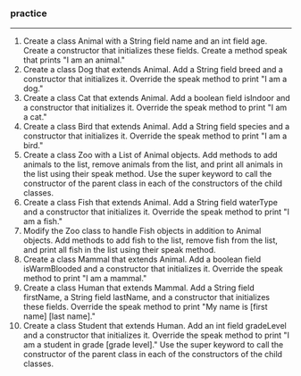 ### practice 

---------------------------
1. Create a class Animal with a String field name and an int field age. Create a constructor that initializes these fields. Create a method speak that prints "I am an animal."
2. Create a class Dog that extends Animal. Add a String field breed and a constructor that initializes it. Override the speak method to print "I am a dog."
3. Create a class Cat that extends Animal. Add a boolean field isIndoor and a constructor that initializes it. Override the speak method to print "I am a cat."
4. Create a class Bird that extends Animal. Add a String field species and a constructor that initializes it. Override the speak method to print "I am a bird."
5. Create a class Zoo with a List of Animal objects. Add methods to add animals to the list, remove animals from the list, and print all animals in the list using their speak method. Use the super keyword to call the constructor of the parent class in each of the constructors of the child classes.
6. Create a class Fish that extends Animal. Add a String field waterType and a constructor that initializes it. Override the speak method to print "I am a fish."
7. Modify the Zoo class to handle Fish objects in addition to Animal objects. Add methods to add fish to the list, remove fish from the list, and print all fish in the list using their speak method.
8. Create a class Mammal that extends Animal. Add a boolean field isWarmBlooded and a constructor that initializes it. Override the speak method to print "I am a mammal."
9. Create a class Human that extends Mammal. Add a String field firstName, a String field lastName, and a constructor that initializes these fields. Override the speak method to print "My name is [first name] [last name]."
10. Create a class Student that extends Human. Add an int field gradeLevel and a constructor that initializes it. Override the speak method to print "I am a student in grade [grade level]." Use the super keyword to call the constructor of the parent class in each of the constructors of the child classes.